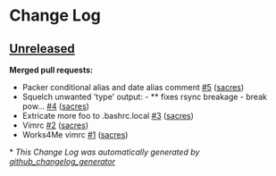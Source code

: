# Change Log

## [Unreleased](https://github.com/sacres/dot-files/tree/HEAD)

**Merged pull requests:**

- Packer conditional alias and date alias comment [\#5](https://github.com/sacres/dot-files/pull/5) ([sacres](https://github.com/sacres))
- Squelch unwanted 'type' output: - \*\* fixes rsync breakage - break pow… [\#4](https://github.com/sacres/dot-files/pull/4) ([sacres](https://github.com/sacres))
- Extricate more foo to .bashrc.local [\#3](https://github.com/sacres/dot-files/pull/3) ([sacres](https://github.com/sacres))
- Vimrc [\#2](https://github.com/sacres/dot-files/pull/2) ([sacres](https://github.com/sacres))
- Works4Me vimrc [\#1](https://github.com/sacres/dot-files/pull/1) ([sacres](https://github.com/sacres))



\* *This Change Log was automatically generated by [github_changelog_generator](https://github.com/skywinder/Github-Changelog-Generator)*